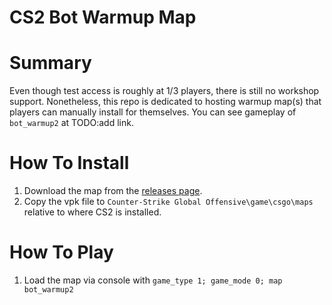 # CS2 Bot Warmup Map

# Summary
Even though test access is roughly at 1/3 players, there is still no workshop support. Nonetheless, this repo is dedicated to hosting warmup map(s) that players can manually install for themselves. You can see gameplay of `bot_warmup2` at TODO:add link.

# How To Install

1. Download the map from the [releases page](https://github.com/matth2k/bot_warmup/releases).
2. Copy the vpk file to `Counter-Strike Global Offensive\game\csgo\maps` relative to where CS2 is installed.

# How To Play
1. Load the map via console with `game_type 1; game_mode 0; map bot_warmup2`
